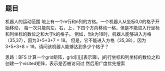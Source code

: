## 题目
机器人的运动范围
地上有一个m行和n列的方格。一个机器人从坐标0,0的格子开始移动，
每一次只能向左，右，上，下四个方向移动一格，但是不能进入行坐标和列坐标的数位之和大于k的格子。
例如，当k为18时，机器人能够进入方格（35,37），因为3+5+3+7 = 18。
但是，它不能进入方格（35,38），因为3+5+3+8 = 19。请问该机器人能够达到多少个格子？


思路：BFS
计算一个grid矩阵，grid[i][j]表示第i，j的行坐标和列坐标的数位之和
创建一个visited矩阵，表示是否被访问过
然后用广度优先搜索


